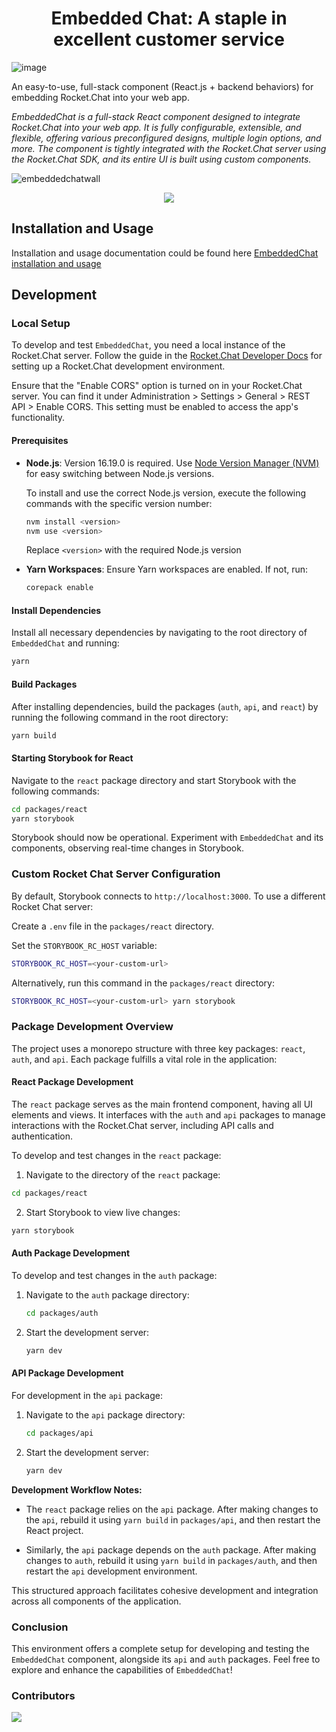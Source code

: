 <h1 align='center'>Embedded Chat: A staple in excellent customer service</h1>

![image](https://github.com/coderboy-yash/EmbeddedChat/assets/109899959/b2961a35-4300-48df-b674-8a128c73e838)

An easy-to-use, full-stack component (React.js + backend behaviors) for embedding Rocket.Chat into your web app.

_EmbeddedChat is a full-stack React component designed to integrate Rocket.Chat into your web app. It is fully configurable, extensible, and flexible, offering various preconfigured designs, multiple login options, and more. The component is tightly integrated with the Rocket.Chat server using the Rocket.Chat SDK, and its entire UI is built using custom components._

![embeddedchatwall](https://user-images.githubusercontent.com/73601258/178119162-ecabb9b7-e3ae-4c70-8ab2-f6c02856f4c6.png)

<div align='center' width='100%'>
<a href="https://github.com/RocketChat/EmbeddedChat/graphs/contributors">
<img src="https://open-source-assets.middlewarehq.com/svgs/RocketChat-EmbeddedChat-contributor-metrics-dark-widget.svg?caching=true"></img>
</a>
</div>

## Installation and Usage

Installation and usage documentation could be found here [EmbeddedChat installation and usage](packages/react/README.md)

## Development

### Local Setup

To develop and test `EmbeddedChat`, you need a local instance of the Rocket.Chat server. Follow the guide in the [Rocket.Chat Developer Docs](https://developer.rocket.chat/v1/docs/server-environment-setup) for setting up a Rocket.Chat development environment.

Ensure that the "Enable CORS" option is turned on in your Rocket.Chat server. You can find it under Administration > Settings > General > REST API > Enable CORS. This setting must be enabled to access the app's functionality.

#### Prerequisites

- **Node.js**: Version 16.19.0 is required. Use [Node Version Manager (NVM)](https://github.com/nvm-sh/nvm) for easy switching between Node.js versions.

  To install and use the correct Node.js version, execute the following commands with the specific version number:

  ```bash
  nvm install <version>
  nvm use <version>
  ```

  Replace `<version>` with the required Node.js version

- **Yarn Workspaces**: Ensure Yarn workspaces are enabled. If not, run:

  ```bash
  corepack enable
  ```

#### Install Dependencies

Install all necessary dependencies by navigating to the root directory of `EmbeddedChat` and running:

```bash
yarn
```

#### Build Packages

After installing dependencies, build the packages (`auth`, `api`, and `react`) by running the following command in the root directory:

```bash
yarn build
```

#### Starting Storybook for React

Navigate to the `react` package directory and start Storybook with the following commands:

```bash
cd packages/react
yarn storybook
```

Storybook should now be operational. Experiment with `EmbeddedChat` and its components, observing real-time changes in Storybook.

### Custom Rocket Chat Server Configuration

By default, Storybook connects to `http://localhost:3000`. To use a different Rocket Chat server:

Create a `.env` file in the `packages/react` directory.

Set the `STORYBOOK_RC_HOST` variable:

```bash
STORYBOOK_RC_HOST=<your-custom-url>
```

Alternatively, run this command in the `packages/react` directory:

```bash
STORYBOOK_RC_HOST=<your-custom-url> yarn storybook
```

### Package Development Overview

The project uses a monorepo structure with three key packages: `react`, `auth`, and `api`. Each package fulfills a vital role in the application:

#### React Package Development

The `react` package serves as the main frontend component, having all UI elements and views. It interfaces with the `auth` and `api` packages to manage interactions with the Rocket.Chat server, including API calls and authentication.

To develop and test changes in the `react` package:

1. Navigate to the directory of the `react` package:

```bash
cd packages/react
```

2. Start Storybook to view live changes:

```bash
yarn storybook
```

#### Auth Package Development

To develop and test changes in the `auth` package:

1. Navigate to the `auth` package directory:

   ```bash
   cd packages/auth
   ```

2. Start the development server:

   ```bash
   yarn dev
   ```

#### API Package Development

For development in the `api` package:

1. Navigate to the `api` package directory:

   ```bash
   cd packages/api
   ```

2. Start the development server:

   ```bash
   yarn dev
   ```

**Development Workflow Notes:**

- The `react` package relies on the `api` package. After making changes to the `api`, rebuild it using `yarn build` in `packages/api`, and then restart the React project.

- Similarly, the `api` package depends on the `auth` package. After making changes to `auth`, rebuild it using `yarn build` in `packages/auth`, and then restart the `api` development environment.

This structured approach facilitates cohesive development and integration across all components of the application.

### Conclusion

This environment offers a complete setup for developing and testing the `EmbeddedChat` component, alongside its `api` and `auth` packages. Feel free to explore and enhance the capabilities of `EmbeddedChat`!

### Contributors

<a href="https://github.com/RocketChat/EmbeddedChat/graphs/contributors">
  <img src="https://contrib.rocks/image?repo=RocketChat/EmbeddedChat" />
</a>
